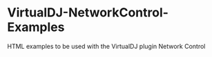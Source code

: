 # VirtualDJ-NetworkControl-Examples
HTML examples to be used with the VirtualDJ plugin Network Control

